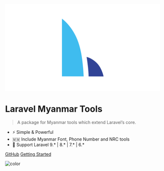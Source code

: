 ![logo](assets/images/logo.png)

# Laravel Myanmar Tools

> A package for Myanmar tools which extend Laravel’s core.

- ⚡️ Simple & Powerful
- 🇲🇲 Include Myanmar Font, Phone Number and NRC tools
- 🤝 Support Laravel 9.\* | 8.\* | 7.\* | 6.\*

[GitHub](https://github.com/PyaeSoneAungRgn/laravel-myanmar-tools)
[Getting Started](installation)

![color](#FFFFFF)
